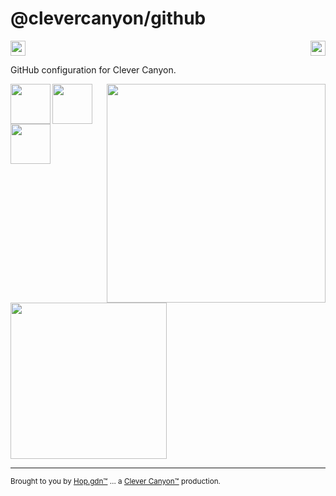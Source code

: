 # @clevercanyon/github

<img src="https://r2.hop.gdn/assets/images/code.gif" width="24" align="right" />
<img src="https://r2.hop.gdn/assets/brands/clevercanyon/logo-on-light-bg.svg" height="24" />

GitHub configuration for Clever Canyon.

<img src="https://r2.hop.gdn/assets/images/github-snake.gif" width="350" align="right" />
<img src="https://r2.hop.gdn/assets/images/typescript.svg" width="64" align="left" />
<img src="https://r2.hop.gdn/assets/images/javascript.svg" width="64" align="left" />
<img src="https://r2.hop.gdn/assets/images/nodejs.svg" width="64" align="left" />
<img src="https://r2.hop.gdn/assets/images/manufacturetocat.png" width="250" />

---

<small>Brought to you by [Hop.gdn™](https://hop.gdn/) … a [Clever Canyon™](https://clevercanyon.com/) production.</small>
